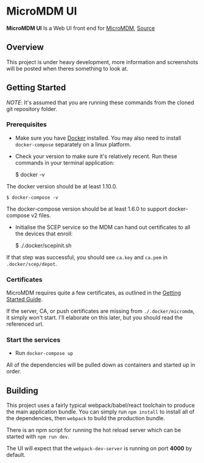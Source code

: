 # MicroMDM UI

**MicroMDM UI** Is a Web UI front end for [MicroMDM](https://micromdm.io), [Source](https://github.com/micromdm/micromdm)

Overview
--------

This project is under heavy development, more information and screenshots will be posted when theres something to look at.

Getting Started
---------------

*NOTE*: It's assumed that you are running these commands from the cloned git repository folder.

### Prerequisites

* Make sure you have [Docker](https://www.docker.com/) installed. You may also need to install `docker-compose` separately
on a linux platform.
* Check your version to make sure it's relatively recent. Run these commands in your terminal application:


    $ docker -v

The docker version should be at least 1.10.0.

    $ docker-compose -v

The docker-compose version should be at least 1.6.0 to support docker-compose v2 files.

* Initialise the SCEP service so the MDM can hand out certificates to all the devices that enroll:


    $ ./.docker/scepinit.sh
 
If that step was successful, you should see `ca.key` and `ca.pem` in `.docker/scep/depot`.

### Certificates

MicroMDM requires quite a few certificates, as outlined in the [Getting Started Guide](https://micromdm.io/getting-started/#certificates).

If the server, CA, or push certificates are missing from `./.docker/micromdm`, it simply won't start. I'll elaborate on this
later, but you should read the referenced url.

### Start the services

* Run `docker-compose up`

All of the dependencies will be pulled down as containers and started up in order.



Building
--------

This project uses a fairly typical webpack/babel/react toolchain to produce the main application bundle.
You can simply run `npm install` to install all of the dependencies, then `webpack` to build the production bundle.

There is an npm script for running the hot reload server which can be started with `npm run dev`.

The UI will expect that the `webpack-dev-server` is running on port **4000** by default.


